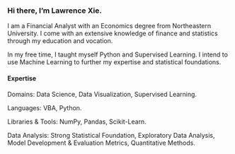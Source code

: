 ### Hi there, I’m Lawrence Xie.

I am a Financial Analyst with an Economics degree from Northeastern University. I come with an extensive knowledge of finance and statistics through my education and vocation.  

In my free time, I taught myself Python and Supervised Learning. I intend to use Machine Learning to further my expertise and statistical foundations. 

#### Expertise

Domains: Data Science, Data Visualization, Supervised Learning.

Languages: VBA, Python. 

Libraries & Tools: NumPy, Pandas, Scikit-Learn. 

Data Analysis: Strong Statistical Foundation, Exploratory Data Analysis, Model Development & Evaluation Metrics, Quantitative Methods.
